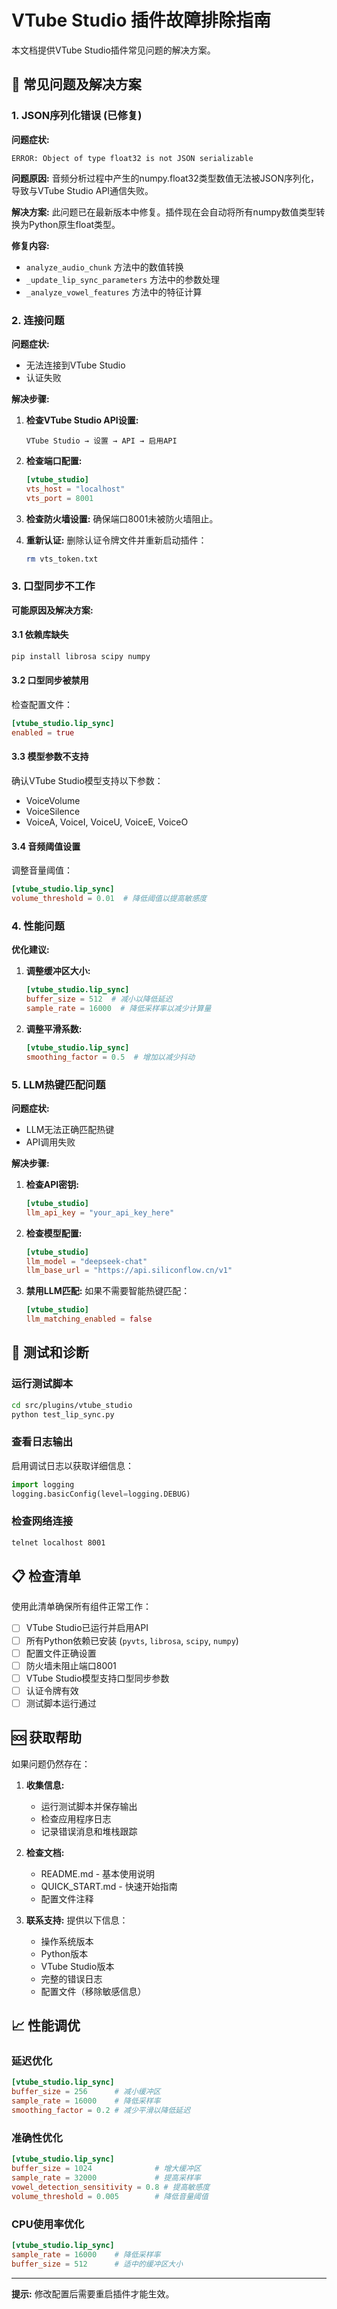 # VTube Studio 插件故障排除指南

本文档提供VTube Studio插件常见问题的解决方案。

## 🔧 常见问题及解决方案

### 1. JSON序列化错误 (已修复)

**问题症状:**
```
ERROR: Object of type float32 is not JSON serializable
```

**问题原因:**
音频分析过程中产生的numpy.float32类型数值无法被JSON序列化，导致与VTube Studio API通信失败。

**解决方案:**
此问题已在最新版本中修复。插件现在会自动将所有numpy数值类型转换为Python原生float类型。

**修复内容:**
- `analyze_audio_chunk` 方法中的数值转换
- `_update_lip_sync_parameters` 方法中的参数处理
- `_analyze_vowel_features` 方法中的特征计算

### 2. 连接问题

**问题症状:**
- 无法连接到VTube Studio
- 认证失败

**解决步骤:**

1. **检查VTube Studio API设置:**
   ```
   VTube Studio → 设置 → API → 启用API
   ```

2. **检查端口配置:**
   ```toml
   [vtube_studio]
   vts_host = "localhost"
   vts_port = 8001
   ```

3. **检查防火墙设置:**
   确保端口8001未被防火墙阻止。

4. **重新认证:**
   删除认证令牌文件并重新启动插件：
   ```bash
   rm vts_token.txt
   ```

### 3. 口型同步不工作

**可能原因及解决方案:**

#### 3.1 依赖库缺失
```bash
pip install librosa scipy numpy
```

#### 3.2 口型同步被禁用
检查配置文件：
```toml
[vtube_studio.lip_sync]
enabled = true
```

#### 3.3 模型参数不支持
确认VTube Studio模型支持以下参数：
- VoiceVolume
- VoiceSilence  
- VoiceA, VoiceI, VoiceU, VoiceE, VoiceO

#### 3.4 音频阈值设置
调整音量阈值：
```toml
[vtube_studio.lip_sync]
volume_threshold = 0.01  # 降低阈值以提高敏感度
```

### 4. 性能问题

**优化建议:**

1. **调整缓冲区大小:**
   ```toml
   [vtube_studio.lip_sync]
   buffer_size = 512  # 减小以降低延迟
   sample_rate = 16000  # 降低采样率以减少计算量
   ```

2. **调整平滑系数:**
   ```toml
   [vtube_studio.lip_sync]
   smoothing_factor = 0.5  # 增加以减少抖动
   ```

### 5. LLM热键匹配问题

**问题症状:**
- LLM无法正确匹配热键
- API调用失败

**解决步骤:**

1. **检查API密钥:**
   ```toml
   [vtube_studio]
   llm_api_key = "your_api_key_here"
   ```

2. **检查模型配置:**
   ```toml
   [vtube_studio]
   llm_model = "deepseek-chat"
   llm_base_url = "https://api.siliconflow.cn/v1"
   ```

3. **禁用LLM匹配:**
   如果不需要智能热键匹配：
   ```toml
   [vtube_studio]
   llm_matching_enabled = false
   ```

## 🧪 测试和诊断

### 运行测试脚本
```bash
cd src/plugins/vtube_studio
python test_lip_sync.py
```

### 查看日志输出
启用调试日志以获取详细信息：
```python
import logging
logging.basicConfig(level=logging.DEBUG)
```

### 检查网络连接
```bash
telnet localhost 8001
```

## 📋 检查清单

使用此清单确保所有组件正常工作：

- [ ] VTube Studio已运行并启用API
- [ ] 所有Python依赖已安装 (`pyvts`, `librosa`, `scipy`, `numpy`)
- [ ] 配置文件正确设置
- [ ] 防火墙未阻止端口8001
- [ ] VTube Studio模型支持口型同步参数
- [ ] 认证令牌有效
- [ ] 测试脚本运行通过

## 🆘 获取帮助

如果问题仍然存在：

1. **收集信息:**
   - 运行测试脚本并保存输出
   - 检查应用程序日志
   - 记录错误消息和堆栈跟踪

2. **检查文档:**
   - README.md - 基本使用说明
   - QUICK_START.md - 快速开始指南
   - 配置文件注释

3. **联系支持:**
   提供以下信息：
   - 操作系统版本
   - Python版本
   - VTube Studio版本
   - 完整的错误日志
   - 配置文件（移除敏感信息）

## 📈 性能调优

### 延迟优化
```toml
[vtube_studio.lip_sync]
buffer_size = 256      # 减小缓冲区
sample_rate = 16000    # 降低采样率
smoothing_factor = 0.2 # 减少平滑以降低延迟
```

### 准确性优化
```toml
[vtube_studio.lip_sync]
buffer_size = 1024              # 增大缓冲区
sample_rate = 32000             # 提高采样率
vowel_detection_sensitivity = 0.8 # 提高敏感度
volume_threshold = 0.005        # 降低音量阈值
```

### CPU使用率优化
```toml
[vtube_studio.lip_sync]
sample_rate = 16000    # 降低采样率
buffer_size = 512      # 适中的缓冲区大小
```

---

**提示:** 修改配置后需要重启插件才能生效。 